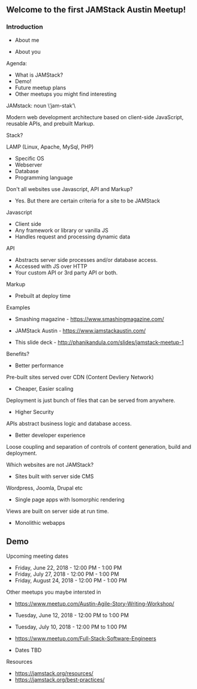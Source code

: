 ## Welcome to the first JAMStack Austin Meetup!



### Introduction



- About me



- About you



Agenda:
- What is JAMStack?
- Demo!
- Future meetup plans
- Other meetups you might find interesting



JAMstack: noun \’jam-stak’\ 


Modern web development architecture based on client-side JavaScript, reusable APIs, and prebuilt Markup.



Stack?


LAMP (Linux, Apache, MySql, PHP)


- Specific OS
- Webserver
- Database
- Programming language



Don't all websites use Javascript, API and Markup?


- Yes. But there are certain criteria for a site to be JAMStack



Javascript


- Client side 
- Any framework or library or vanilla JS
- Handles request and processing dynamic data



API


- Abstracts server side processes and/or database access.
- Accessed with JS over HTTP
- Your custom API or 3rd party API or both.



Markup


- Prebuilt at deploy time



Examples


- Smashing magazine - https://www.smashingmagazine.com/


- JAMStack Austin - https://www.jamstackaustin.com/


- This slide deck - http://phanikandula.com/slides/jamstack-meetup-1



Benefits?


- Better performance


Pre-built sites served over CDN (Content Devliery Network)


- Cheaper, Easier scaling


Deployment is just bunch of files that can be served from anywhere.


- Higher Security


APIs abstract business logic and database access.


- Better developer experience


Loose coupling and separation of controls of content generation, build and deployment.



Which websites are not JAMStack?


- Sites built with server side CMS 


Wordpress, Joomla, Drupal etc


- Single page apps with Isomorphic rendering


Views are built on server side at run time.


- Monolithic webapps



## Demo



Upcoming meeting dates
- 	Friday, June 22, 2018 - 12:00 PM - 1:00 PM
- 	Friday, July 27, 2018 - 12:00 PM - 1:00 PM
- 	Friday, August 24, 2018 - 12:00 PM - 1:00 PM



Other meetups you maybe intersted in


- https://www.meetup.com/Austin-Agile-Story-Writing-Workshop/
- Tuesday, June 12, 2018 - 12:00 PM to 1:00 PM
- Tuesday, July 10, 2018 - 12:00 PM to 1:00 PM


- https://www.meetup.com/Full-Stack-Software-Engineers
- Dates TBD



Resources
- https://jamstack.org/resources/
- https://jamstack.org/best-practices/
